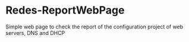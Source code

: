 # Redes-ReportWebPage
 Simple web page to check the report of the configuration project of web servers, DNS and DHCP
